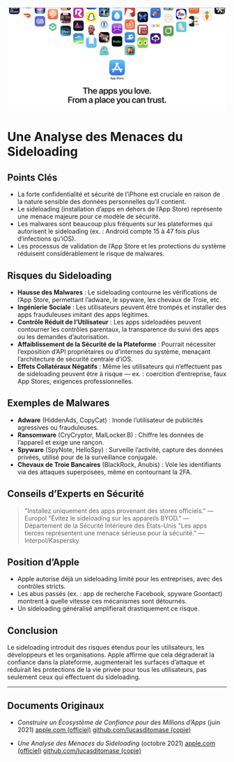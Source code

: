 ![Banner](../assets/banner.png)

# Une Analyse des Menaces du Sideloading

## Points Clés

- La forte confidentialité et sécurité de l’iPhone est cruciale en raison de la nature sensible des données personnelles qu’il contient.
- Le sideloading (installation d’apps en dehors de l’App Store) représente une menace majeure pour ce modèle de sécurité.
- Les malwares sont beaucoup plus fréquents sur les plateformes qui autorisent le sideloading (ex. : Android compte 15 à 47 fois plus d’infections qu’iOS).
- Les processus de validation de l’App Store et les protections du système réduisent considérablement le risque de malwares.

## Risques du Sideloading

- **Hausse des Malwares** : Le sideloading contourne les vérifications de l’App Store, permettant l’adware, le spyware, les chevaux de Troie, etc.
- **Ingénierie Sociale** : Les utilisateurs peuvent être trompés et installer des apps frauduleuses imitant des apps légitimes.
- **Contrôle Réduit de l’Utilisateur** : Les apps sideloadées peuvent contourner les contrôles parentaux, la transparence du suivi des apps ou les demandes d’autorisation.
- **Affaiblissement de la Sécurité de la Plateforme** : Pourrait nécessiter l’exposition d’API propriétaires ou d’internes du système, menaçant l’architecture de sécurité centrale d’iOS.
- **Effets Collatéraux Négatifs** : Même les utilisateurs qui n’effectuent pas de sideloading peuvent être à risque — ex. : coercition d’entreprise, faux App Stores, exigences professionnelles.

## Exemples de Malwares

- **Adware** (HiddenAds, CopyCat) : Inonde l’utilisateur de publicités agressives ou frauduleuses.
- **Ransomware** (CryCryptor, MalLocker.B) : Chiffre les données de l’appareil et exige une rançon.
- **Spyware** (SpyNote, HelloSpy) : Surveille l’activité, capture des données privées, utilisé pour de la surveillance conjugale.
- **Chevaux de Troie Bancaires** (BlackRock, Anubis) : Vole les identifiants via des attaques superposées, même en contournant la 2FA.

## Conseils d’Experts en Sécurité

> "Installez uniquement des apps provenant des stores officiels." — Europol
> "Évitez le sideloading sur les appareils BYOD." — Département de la Sécurité Intérieure des États-Unis
> "Les apps tierces représentent une menace sérieuse pour la sécurité." — Interpol/Kaspersky

## Position d’Apple

- Apple autorise déjà un sideloading limité pour les entreprises, avec des contrôles stricts.
- Les abus passés (ex. : app de recherche Facebook, spyware Goontact) montrent à quelle vitesse ces mécanismes sont détournés.
- Un sideloading généralisé amplifierait drastiquement ce risque.

## Conclusion

Le sideloading introduit des risques étendus pour les utilisateurs, les développeurs et les organisations. Apple affirme que cela dégraderait la confiance dans la plateforme, augmenterait les surfaces d’attaque et réduirait les protections de la vie privée pour tous les utilisateurs, pas seulement ceux qui effectuent du sideloading.

---

## Documents Originaux

- *Construire un Écosystème de Confiance pour des Millions d’Apps* (juin 2021)
  [apple.com (officiel)](https://www.apple.com/privacy/docs/Building_a_Trusted_Ecosystem_for_Millions_of_Apps.pdf)
  [github.com/lucasditomase (copie)](https://github.com/lucasditomase/app-restrictions/blob/main/summary.pdf)

- *Une Analyse des Menaces du Sideloading* (octobre 2021)
  [apple.com (officiel)](https://www.apple.com/privacy/docs/Building_a_Trusted_Ecosystem_for_Millions_of_Apps_A_Threat_Analysis_of_Sideloading.pdf)
  [github.com/lucasditomase (copie)](https://github.com/lucasditomase/app-restrictions/blob/main/threat-analysis.pdf)
